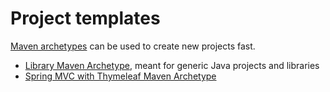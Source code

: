 # Project templates

[Maven archetypes][archetypes] can be used to create new projects fast.

* [Library Maven Archetype][library_archetype], meant for generic Java projects and libraries
* [Spring MVC with Thymeleaf Maven Archetype][spring_thymeleaf_archetype]

[archetypes]: https://maven.apache.org/guides/introduction/introduction-to-archetypes.html

[library_archetype]: https://github.com/Bernardo-MG/library-maven-archetype
[spring_thymeleaf_archetype]: https://github.com/Bernardo-MG/spring-mvc-thymeleaf-maven-archetype

